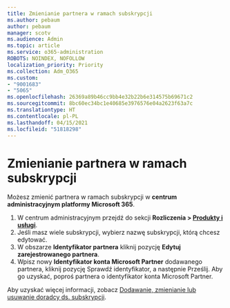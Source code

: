 ```yaml
---
title: Zmienianie partnera w ramach subskrypcji
ms.author: pebaum
author: pebaum
manager: scotv
ms.audience: Admin
ms.topic: article
ms.service: o365-administration
ROBOTS: NOINDEX, NOFOLLOW
localization_priority: Priority
ms.collection: Adm_O365
ms.custom:
- "9001683"
- "5065"
ms.openlocfilehash: 26369a89b46cc9bb4e32b22b6e314575b69671c2
ms.sourcegitcommit: 8bc60ec34bc1e40685e3976576e04a2623f63a7c
ms.translationtype: HT
ms.contentlocale: pl-PL
ms.lasthandoff: 04/15/2021
ms.locfileid: "51818298"
---
```

# <a name="change-the-partner-for-a-subscription"></a>Zmienianie partnera w ramach subskrypcji

Możesz zmienić partnera w ramach subskrypcji w **centrum administracyjnym platformy Microsoft 365**.

1. W centrum administracyjnym przejdź do sekcji **Rozliczenia > [Produkty i usługi](https://go.microsoft.com/fwlink/p/?linkid=842054)**. 
2. Jeśli masz wiele subskrypcji, wybierz nazwę subskrypcji, którą chcesz edytować. 
3. W obszarze **Identyfikator partnera** kliknij pozycję **Edytuj zarejestrowanego partnera**.
4. Wpisz nowy **Identyfikator konta Microsoft Partner** dodawanego partnera, kliknij pozycję Sprawdź identyfikator, a następnie Prześlij. Aby go uzyskać, poproś partnera o identyfikator konta Microsoft Partner.

Aby uzyskać więcej informacji, zobacz [Dodawanie, zmienianie lub usuwanie doradcy ds. subskrypcji](https://docs.microsoft.com/microsoft-365/admin/misc/add-partner). 
